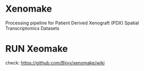# Xenomake
Processing pipeline for Patient Derived Xenograft (PDX) Spatial Transcriptomics Datasets




# RUN Xeomake
check: https://github.com/Biivy/xenomake/wiki
